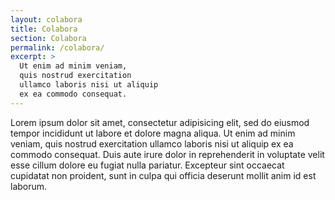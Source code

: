 ```yaml
---
layout: colabora
title: Colabora
section: Colabora
permalink: /colabora/
excerpt: >
  Ut enim ad minim veniam,
  quis nostrud exercitation
  ullamco laboris nisi ut aliquip
  ex ea commodo consequat.
---
```


Lorem ipsum dolor sit amet, consectetur adipisicing elit, sed do eiusmod tempor incididunt ut labore et dolore magna aliqua. Ut enim ad minim veniam, quis nostrud exercitation ullamco laboris nisi ut aliquip ex ea commodo consequat. Duis aute irure dolor in reprehenderit in voluptate velit esse cillum dolore eu fugiat nulla pariatur. Excepteur sint occaecat cupidatat non proident, sunt in culpa qui officia deserunt mollit anim id est laborum.
